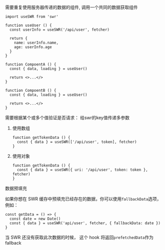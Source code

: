 需要重复使用服务器传递的数据的组件, 调用一个共同的数据获取组件

```tsx
import useSWR from 'swr'

function useUser () {
  const userInfo = useSWR('/api/user', fetcher)

  return {
    name: userInfo.name,
    age: userInfo.age
  }
}

function CompoentA () {
  const { data, loading } = useUser()

  return <>...</>
}

function CompoentB () {
  const { data, loading } = useUser()

  return <>...</>
}
```

需要根据某个或多个值验证是否请求： 给swr的key值传递多参数

1. 使用数组

    ```tsx
    function getTokenData () {
      const { data } = useSWR(['/api/user', token], fetcher)
    }
    ```

2. 使用对象

    ```tsx
    function getTokenData () {
      const { data } = useSWR({ uri: '/api/user', token: token }, fetcher)
    }
    ```

数据预填充

如果你想在 SWR 缓存中预填充已经存在的数据，你可以使用`fallbackData`选项，例如：

```tsx
const getData = () => {
  const date = new Date()
  const { data } = useSWR('api/user', fetcher, { fallbackData: date })
}
```

当 SWR 还没有获取此次数据的时候， 这个 hook 将返回`prefetchedData`作为 fallback